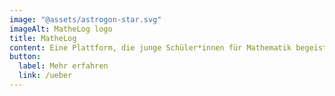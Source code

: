 ```yaml
---
image: "@assets/astrogon-star.svg"
imageAlt: MatheLog logo
title: MatheLog
content: Eine Plattform, die junge Schüler*innen für Mathematik begeistert – durch Wettbewerbe, spannende Aufgaben und ein starkes Netzwerk.
button:
  label: Mehr erfahren
  link: /ueber
---
```

